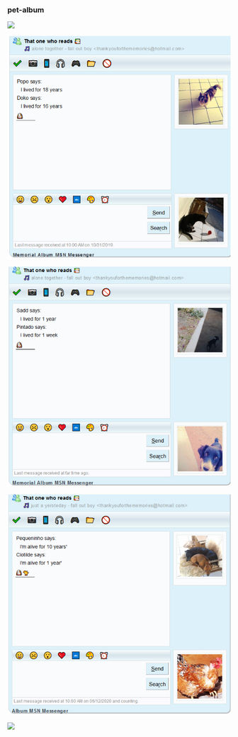 ### pet-album   

[![](https://img.shields.io/badge/%F0%9F%92%BB-webpage-9cf)](https://spacexjedi.github.io/messengeralbum.github.io/)    

![](https://github.com/spacexjedi/spacexjedi/blob/master/album/images/img1.jpg)  

![](https://github.com/spacexjedi/spacexjedi/blob/master/album/images/img2.jpg)  

![](https://github.com/spacexjedi/spacexjedi/blob/master/album/images/img3.jpg)   

[![](https://img.shields.io/badge/%F0%9F%92%BB-webpage-9cf)](https://spacexjedi.github.io/messengeralbum.github.io/)         
